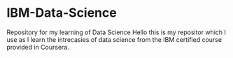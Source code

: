 # IBM-Data-Science
Repository for my learning of Data Science 
Hello this is my repositor which I use as I learn the intrecasies of data science from the IBM certified course provided in Coursera.
